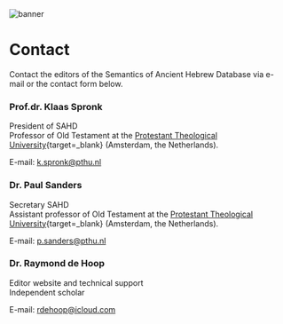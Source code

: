 <html><body><img id="banner" src="/sahd/images/banners/banner.png" alt="banner" /></body></html>

# Contact

Contact the editors of the Semantics of Ancient Hebrew Database via e-mail or the contact form below.

### Prof.dr. Klaas Spronk

President of SAHD<br>
Professor of Old Testament at the 
[Protestant Theological University](https://www.pthu.nl/){target=_blank} (Amsterdam, the Netherlands).

E-mail: [k.spronk@pthu.nl](mailto:k.spronk@pthu.nl)

### Dr. Paul Sanders

Secretary SAHD<br>
Assistant professor of Old Testament at the 
[Protestant Theological University](https://www.pthu.nl/){target=_blank} (Amsterdam, the Netherlands).

E-mail: [p.sanders@pthu.nl](mailto:p.sanders@pthu.nl)

### Dr. Raymond de Hoop

Editor website and technical support<br>
Independent scholar  

E-mail: [rdehoop@icloud.com](mailto:rdehoop@icloud.com)